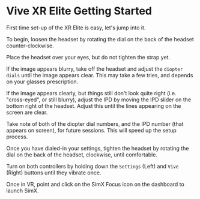 # Vive XR Elite Getting Started

First time set-up of the XR Elite is easy, let's jump into it.

To begin, loosen the headset by rotating the dial on the back of the headset counter-clockwise.

Place the headset over your eyes, but do not tighten the strap yet.

If the image appears blurry, take off the headset and adjust the `diopter dials` until the image appears clear. This may take a few tries, and depends on your glasses prescription. 

If the image appears clearly, but things still don't look quite right (i.e. "cross-eyed", or still blurry), adjust the IPD by moving the IPD slider on the bottom right of the headset. Adjust this until the lines appearing on the screen are clear. 

Take note of both of the diopter dial numbers, and the IPD number (that appears on screen), for future sessions. This will speed up the setup process.

Once you have dialed-in your settings, tighten the headset by rotating the dial on the back of the headset, clockwise, until comfortable.

Turn on both controllers by holding down the `Settings` (Left) and `Vive` (Right) buttons until they vibrate once.

Once in VR, point and click on the SimX Focus icon on the dashboard to launch SimX.
